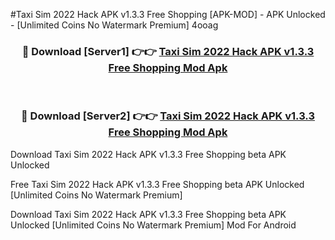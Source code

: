 #Taxi Sim 2022 Hack APK v1.3.3 Free Shopping [APK-MOD] - APK Unlocked - [Unlimited Coins No Watermark Premium] 4ooag



<div align="center">

<h3>🔴 Download [Server1] 👉👉 <a href="https://momento.my/?title=Taxi_Sim_2022_Hack_APK_v1.3.3_Free_Shopping">Taxi Sim 2022 Hack APK v1.3.3 Free Shopping Mod Apk</a></h3><br>

<h3>🔴 Download [Server2] 👉👉 <a href="https://momento.my/?title=Taxi_Sim_2022_Hack_APK_v1.3.3_Free_Shopping">Taxi Sim 2022 Hack APK v1.3.3 Free Shopping Mod Apk</a></h3>
</div>



Download Taxi Sim 2022 Hack APK v1.3.3 Free Shopping beta APK Unlocked

Free Taxi Sim 2022 Hack APK v1.3.3 Free Shopping beta APK Unlocked [Unlimited Coins No Watermark Premium]

Download Taxi Sim 2022 Hack APK v1.3.3 Free Shopping beta APK Unlocked [Unlimited Coins No Watermark Premium] Mod For Android
